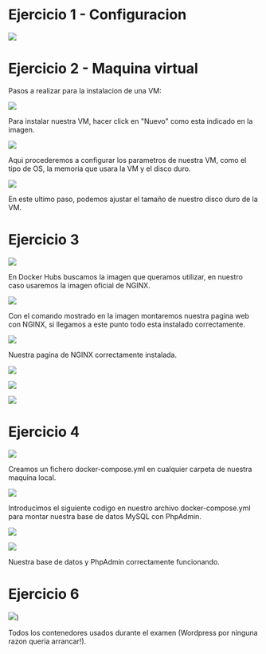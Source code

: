#  Ejercicio 1 - Configuracion 
![](https://user-images.githubusercontent.com/74252095/128342641-71924672-96fa-4c88-8bc7-47940d3230c1.PNG)

# Ejercicio 2 - Maquina virtual

 Pasos a realizar para la instalacion de una VM: 

![](https://user-images.githubusercontent.com/74252095/128341398-0be70ea3-b932-41db-952c-c8e804600200.jpg)

Para instalar nuestra VM, hacer click en "Nuevo" como esta indicado en la imagen.


![](https://user-images.githubusercontent.com/74252095/128341567-62469b55-a57e-4bed-9c93-a732642e57d3.PNG)

Aqui procederemos a configurar los parametros de nuestra VM, como el tipo de OS, la memoria que usara la VM y el disco duro.

![](https://user-images.githubusercontent.com/74252095/128341962-af0cdffe-b727-4e6f-95c3-d40af7e7d4a2.PNG)

En este ultimo paso, podemos ajustar el tamaño de nuestro disco duro de la VM.

#  Ejercicio 3

![](https://user-images.githubusercontent.com/74252095/128349319-ded0fcc0-2a7a-44e6-a0c5-191d2a8e9959.PNG)


En Docker Hubs buscamos la imagen que queramos utilizar, en nuestro caso usaremos la imagen oficial de NGINX.



![](https://user-images.githubusercontent.com/74252095/128348537-32b1bd1b-7823-4d59-8126-a74fb9b2f002.PNG)


Con el comando mostrado en la imagen montaremos nuestra pagina web con NGINX, si llegamos a este punto todo esta instalado correctamente.


![](https://user-images.githubusercontent.com/74252095/128348579-c08b0fd6-935e-41a4-8baa-b8961c3dae94.PNG)

Nuestra pagina de NGINX correctamente instalada. 

![](https://user-images.githubusercontent.com/74252095/128348637-0c867b81-1c6f-4aaf-8621-832d03c2f9cd.PNG)

![](https://user-images.githubusercontent.com/74252095/128348710-75275667-1783-4c5b-8d8d-263ddefe1f17.PNG)

![](https://user-images.githubusercontent.com/74252095/128348743-4ac2bded-70b6-4e82-b1b1-25b27e3ef06a.PNG)


# Ejercicio 4


![](https://user-images.githubusercontent.com/74252095/128349038-bc48cc40-9ed1-46ef-82f1-7be855dc9e49.PNG)

Creamos un fichero docker-compose.yml en cualquier carpeta de nuestra maquina local.

![](https://user-images.githubusercontent.com/74252095/128349048-7a3837dd-e20b-471c-b0dd-5d8601c8770c.PNG)

Introducimos el siguiente codigo en nuestro archivo docker-compose.yml para montar nuestra base de datos MySQL con PhpAdmin.

![](https://user-images.githubusercontent.com/74252095/128349062-0c96a670-2ff7-4805-9e32-c5fb744a3520.PNG)


![](https://user-images.githubusercontent.com/74252095/128349071-dcbb8e99-ae17-42a8-9633-cde20d529bfd.PNG)

Nuestra base de datos y PhpAdmin correctamente funcionando.

# Ejercicio 6 


![](https://user-images.githubusercontent.com/74252095/128350923-88a64045-3a23-4453-830a-a81bb4254ddb.PNG))

Todos los contenedores usados durante el examen (Wordpress por ninguna razon queria arrancar!).








